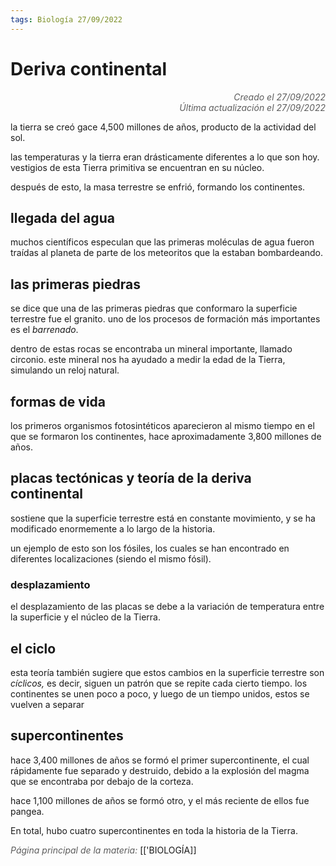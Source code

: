 ```yaml
---
tags: Biología 27/09/2022
---
```


# Deriva continental
<div style="text-align: right; opacity: 0.7; font-style: italic;">Creado el 27/09/2022</div>
<div style="text-align: right; opacity: 0.7; font-style: italic;">Última actualización el 27/09/2022</div>

la tierra se creó gace 4,500 millones de años, producto de la actividad del sol.

las temperaturas y la tierra eran drásticamente diferentes a lo que son hoy.
vestigios de esta Tierra primitiva se encuentran en su núcleo.

después de esto, la masa terrestre se enfrió, formando los continentes.

## llegada del agua
muchos científicos especulan que las primeras moléculas de agua fueron traídas al planeta de parte de los meteoritos que la estaban bombardeando.

## las primeras piedras
se dice que una de las primeras piedras que conformaro la superficie terrestre fue el granito.
uno de los procesos de formación más importantes es el *barrenado*.

dentro de estas rocas se encontraba un mineral importante, llamado circonio. este mineral nos ha ayudado a medir la edad de la Tierra, simulando un reloj natural.

## formas de vida
los primeros organismos fotosintéticos aparecieron al mismo tiempo en el que se formaron los continentes, hace aproximadamente 3,800 millones de años.

## placas tectónicas y teoría de la deriva continental
sostiene que la superficie terrestre está en constante movimiento, y se ha modificado enormemente a lo largo de la historia.

un ejemplo de esto son los fósiles, los cuales se han encontrado en diferentes localizaciones (siendo el mismo fósil).

### desplazamiento
el desplazamiento de las placas se debe a la variación de temperatura entre la superficie y el núcleo de la Tierra.

## el ciclo
esta teoría también sugiere que estos cambios en la superficie terrestre son *cíclicos,* es decir, siguen un patrón que se repite cada cierto tiempo. los continentes se unen poco a poco, y luego de un tiempo unidos, estos se vuelven a separar

## supercontinentes
hace 3,400 millones de años se formó el primer supercontinente, el cual rápidamente fue separado y destruido, debido a la explosión del magma que se encontraba por debajo de la corteza.

hace 1,100 millones de años se formó otro, y el más reciente de ellos fue pangea.

En total, hubo cuatro supercontinentes en toda la historia de la Tierra.

<span style="opacity: 0.7; font-style: italic;">Página principal de la materia:</span> [['BIOLOGÍA]]
